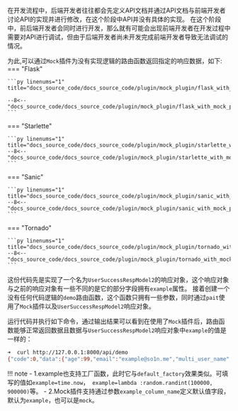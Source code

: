 在开发流程中，后端开发者往往都会先定义API文档并通过API文档与前端开发者讨论API的实现并进行修改，在这个阶段中API并没有具体的实现。
在这个阶段中，前后端开发者会同时进行开发，那么就有可能会出现前端开发者在开发过程中需要对API进行调试，但由于后端开发者尚未开发完成前端开发者导致无法调试的情况。

为此,可以通过`Mock`插件为没有实现逻辑的路由函数返回指定的响应数据，如下:
=== "Flask"

    ```py linenums="1" title="docs_source_code/docs_source_code/plugin/mock_plugin/flask_with_mock_plugin_demo.py"

    --8<-- "docs_source_code/docs_source_code/plugin/mock_plugin/flask_with_mock_plugin_demo.py"
    ```

=== "Starlette"

    ```py linenums="1" title="docs_source_code/docs_source_code/plugin/mock_plugin/starlette_with_mock_plugin_demo.py"
    --8<-- "docs_source_code/docs_source_code/plugin/mock_plugin/starlette_with_mock_plugin_demo.py"
    ```

=== "Sanic"

    ```py linenums="1" title="docs_source_code/docs_source_code/plugin/mock_plugin/sanic_with_mock_plugin_demo.py"
    --8<-- "docs_source_code/docs_source_code/plugin/mock_plugin/sanic_with_mock_plugin_demo.py"
    ```

=== "Tornado"

    ```py linenums="1" title="docs_source_code/docs_source_code/plugin/mock_plugin/tornado_with_mock_plugin_demo.py"
    --8<-- "docs_source_code/docs_source_code/plugin/mock_plugin/tornado_with_mock_plugin_demo.py"
    ```
这份代码先是实现了一个名为`UserSuccessRespModel2`的响应对象，这个响应对象与之前的响应对象有一些不同的是它的部分字段拥有`example`属性。
接着创建一个没有任何代码逻辑的`demo`路由函数，这个函数只拥有一些参数，同时通过`pait`使用了`Mock`插件以及`UserSuccessRespModel2`响应对象。

运行代码并执行如下命令，通过输出结果可以看到在使用了`Mock`插件后，路由函数能够正常返回数据且数据与`UserSuccessRespModel2`响应对象中`example`的值是一样的：
```bash
➜  curl http://127.0.0.1:8000/api/demo
{"code":0,"data":{"age":99,"email":"example@so1n.me","multi_user_name":["mock_name"],"uid":666,"user_name":"mock_name"},"msg":"success"}
```


!!! note
    - 1.example也支持工厂函数，此时它与`default_factory`效果类似。可填写的值如`example=time.now`，` example=lambda :random.randint(100000, 900000)`等。
    - 2.Mock插件支持通过参数`example_column_name`定义默认值字段，默认为`example`，也可以是`mock`。
